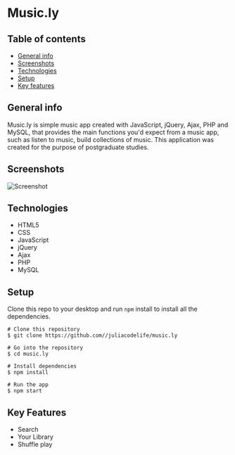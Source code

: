 # Music.ly
 
## Table of contents
* [General info](#general-info)
* [Screenshots](#screenshots)
* [Technologies](#technologies)
* [Setup](#setup)
* [Key features](#key-features)

## General info
Music.ly is simple music app created with JavaScript, jQuery, Ajax, PHP and MySQL, that provides the main functions you'd expect from a music app, such as listen to music, build collections of music.
This application was created for the purpose of postgraduate studies.

## Screenshots
![Screenshot](https://user-images.githubusercontent.com/60628108/73880765-55650c00-485f-11ea-9359-ea5fbc08fe83.png)

## Technologies
* HTML5
* CSS
* JavaScript 
* jQuery
* Ajax
* PHP
* MySQL

## Setup
Clone this repo to your desktop and run `npm` install to install all the dependencies.

```
# Clone this repository
$ git clone https://github.com//juliacodelife/music.ly

# Go into the repository
$ cd music.ly

# Install dependencies
$ npm install

# Run the app
$ npm start
```

## Key Features
* Search
* Your Library
* Shuffle play
